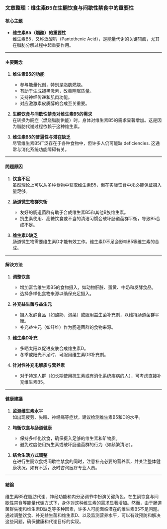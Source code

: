 ### 文章整理：维生素B5在生酮饮食与间歇性禁食中的重要性

#### 核心主題
- **维生素B5（烟酸）的重要性**  
  维生素B5，又称泛酸钙（Pantothenic Acid），是能量代谢的关键辅酶，尤其在脂肪分解过程中起重要作用。

---

#### 主要觀念
1. **维生素B5的功能**  
   - 参与能量代谢，特别是脂肪燃烧。
   - 有助于生成褪黑激素，改善睡眠质量。
   - 支持神经传递和肌肉功能。
   - 对应激激素皮质醇的合成至关重要。

2. **生酮饮食与间歇性禁食对维生素B5的需求**  
   在转换为酮症（燃烧脂肪供能）时，身体对维生素B5的需求显著增加。这是因为脂肪代谢过程依赖于这种维生素。

3. **维生素B5的普遍性与潜在缺乏**  
   尽管维生素B5广泛存在于各种食物中，但许多人仍可能缺 deficiencies. 这通常与消化系统功能障碍有关。

---

#### 問題原因
1. **饮食不足**  
   虽然理论上可以从多种食物中获取维生素B5，但在实际饮食中未必能保证摄入量足够。

2. **肠道微生物群失衡**  
   - 友好的肠道菌群有助于合成维生素B5和其他B族维生素。
   - 抗生素使用、高糖饮食或不当的清洁习惯会破坏肠道菌群平衡，导致B5合成不足。

3. **维生素D缺乏**  
   肠道微生物需要维生素D才能有效工作。维生素D不足会影响B5等维生素的合成。

---

#### 解決方法
1. **调整饮食**  
   - 增加富含维生素B5的食物摄入，如动物肝脏、蛋黄、牛奶和发酵食品。
   - 选择多样化食物来源以确保充足摄入。

2. **补充益生菌与益生元**  
   - 摄入发酵食品（如酸奶、泡菜）或服用益生菌补充剂，以维持肠道菌群平衡。
   - 补充益生元（如纤维）作为肠道菌群的食物来源。

3. **维生素D补充**  
   - 多晒太阳以促进皮肤合成维生素D。
   - 冬季或阳光不足时，可服用维生素D3补充剂。

4. **针对性补充电解质与营养素**  
   - 对于特定人群（如长期使用抗生素或有消化系统疾病的人），可考虑直接补充维生素B5。

---

#### 健康建議
1. **监测维生素水平**  
   如出现疲劳、失眠、神经痛等症状，建议检测维生素B5和D的水平。

2. **均衡饮食与肠道健康**  
   - 保持多样化饮食，确保摄入足够的维生素和矿物质。
   - 避免过度使用抗生素或破坏肠道菌群的行为（如频繁清洁）。

3. **结合生活方式调整**  
   在进行生酮饮食或间歇性禁食的同时，注意补充必要的营养素，并关注整体健康状况。如有不适，及时咨询医疗专业人员。

---

#### 結論
维生素B5在脂肪代谢、神经功能和内分泌调节中扮演关键角色。在生酮饮食与间歇性禁食等能量代谢方式下，身体对这种维生素的需求显著增加。然而，由于肠道菌群失衡和维生素D缺乏等多种因素，许多人可能面临潜在的维生素B5不足问题。通过调整饮食、补充益生菌和维生素D、以及监测营养水平，可以有效预防和解决这些问题，确保健康和代谢目标的实现。